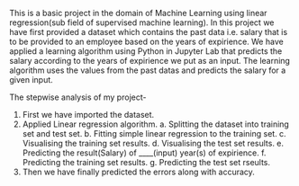 
This is a basic project in the domain of Machine Learning using linear regression(sub field of supervised machine learning). In this project we have first provided a dataset 
which contains the past data i.e. salary that is to be provided to an employee based on the years of expirience. We have applied a learning algorithm using Python in Jupyter Lab
that predicts the salary according to the years of expirience we put as an input. The learning algorithm uses the values from the past datas and predicts the salary for a given
input.

The stepwise analysis of my project-
1. First we have imported the dataset.
2. Applied Linear regression algorithm.
  a. Splitting the dataset into training set and test set.
  b. Fitting simple linear regression to the training set.
  c. Visualising the training set results.
  d. Visualising the test set results.
  e. Predicting the result(Salary) of ____(input) year(s) of expirience.
  f. Predicting the training set results.
  g. Predicting the test set rseults.
 3. Then we have finally predicted the errors along with accuracy.

